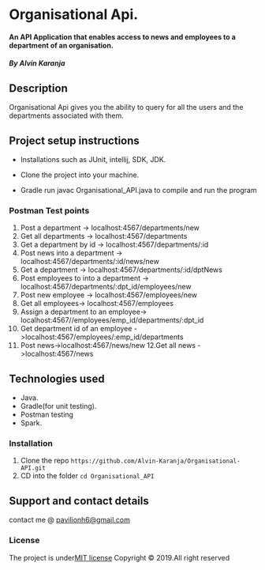 # Organisational Api.

#### An API Application that enables access to news and employees to a department of an organisation.
##### By **Alvin Karanja**
## Description

Organisational Api gives you the ability to query for all the users and the departments associated with them.


## Project setup instructions
* Installations such as JUnit, intellij, SDK, JDK.

* Clone the project into your machine.

* Gradle run javac Organisational_API.java to compile and run the program

### Postman Test points
1. Post a department -> localhost:4567/departments/new
2. Get all departments -> localhost:4567/departments
3. Get a department by id -> localhost:4567/departments/:id
4. Post news into a department -> localhost:4567/departments/:id/news/new
5. Get a department -> localhost:4567/departments/:id/dptNews
6. Post employees to into a department -> localhost:4567/departments/:dpt_id/employees/new
7. Post new employee -> localhost:4567/employees/new
8. Get all employees-> localhost:4567/employees
9. Assign a department to an employee-> localhost:4567//employees/emp_id/departments/:dpt_id
10. Get department id of an employee ->localhost:4567/employees/:emp_id/departments
11. Post news->localhost:4567/news/new
12.Get all news ->localhost:4567/news

## Technologies used
* Java.
* Gradle(for unit testing).
* Postman testing
* Spark.


### Installation
1. Clone the repo `https://github.com/Alvin-Karanja/Organisational-API.git`
2. CD into the folder `cd Organisational_API`



## Support and contact details
contact me @ pavilionh6@gmail.com

### License
The project is under[MIT license](https://github.com/Alvin-Karanja/Organisational-API/blob/master/LICENSE)
Copyright &copy; 2019.All right reserved